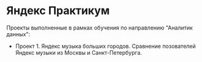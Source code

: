 # Яндекс Практикум
Проекты выполненные в рамках обучения по направлению "Аналитик данных":
- Проект 1. Яндекс музыка больших городов. Сравнение позователей Яндекс музыки из Москвы и Санкт-Петербурга. 
